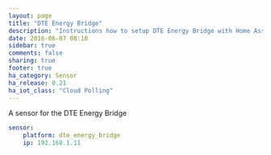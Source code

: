 ```yaml
---
layout: page
title: "DTE Energy Bridge"
description: "Instructions how to setup DTE Energy Bridge with Home Assistant."
date: 2016-06-07 08:10
sidebar: true
comments: false
sharing: true
footer: true
ha_category: Sensor
ha_release: 0.21
ha_iot_class: "Cloud Polling"
---
```


A sensor for the DTE Energy Bridge

```yaml
sensor:
    platform: dte_energy_bridge
    ip: 192.168.1.11
```
